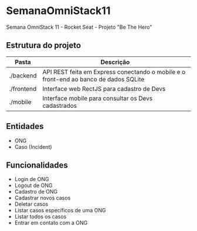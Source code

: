 # SemanaOmniStack11
Semana OmniStack 11 - Rocket Seat - Projeto "Be The Hero"

## Estrutura do projeto

| Pasta | Descrição |
| ----------- | ----------- |
| ./backend | API REST feita em Express conectando o mobile e o front-end ao banco de dados SQLite |
| ./frontend | Interface web RectJS para cadastro de Devs |
| ./mobile | Interface mobile para consultar os Devs cadastrados |

## Entidades
 * ONG
 * Caso (Incident)

## Funcionalidades

 * Login de ONG
 * Logout de ONG
 * Cadastro de ONG
 * Cadastrar novos casos
 * Deletar casos
 * Listar casos específicos de uma ONG
 * Listar todos os casos
 * Entrar em contato com a ONG
